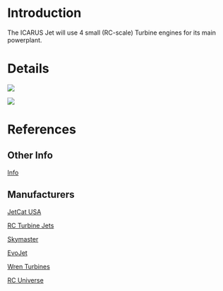 # Introduction #

The ICARUS Jet will use 4 small (RC-scale) Turbine engines for its main powerplant.


# Details #
[![](http://www.rc-airplane-world.com/image-files/model-jet-engine.gif)](http://www.rc-airplane-world.com/model-jet-engine.html)

[![](http://www.rchelicopterfun.com/images/MW54_cutaway_diagram500pics.jpg)](http://www.rchelicopterfun.com/model-turbine-engines.html)

# References #
## Other Info ##
[Info](http://www.rc-airplane-world.com/model-jet-engine.html)

## Manufacturers ##
[JetCat USA](http://www.jetcatusa.com/)

[RC Turbine Jets](https://www.rcturbinejets.com/)

[Skymaster](http://www.skymasterjet.com/index2.htm)

[EvoJet](https://www.rcturbinejets.com/evojet.us.html)

[Wren Turbines](http://www.wrenturbines.co.uk/turbojets)

[RC Universe](http://www.rcuniverse.com/market/category.cfm?catID=57)